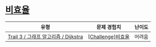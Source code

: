 # [비효율](https://https://en.codetree.ai/trails/complete/curated-cards/challenge-ga-dijkstra-wrong)

|유형|문제 경험치|난이도|
|---|---|---|
|[Trail 3 / 그래프 알고리즘 / Dijkstra](https://https://en.codetree.ai/trail-info/novice-high/)|[[Challenge]비효율](https://https://en.codetree.ai/trails/complete/curated-cards/challenge-ga-dijkstra-wrong/)|어려움|

